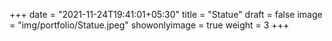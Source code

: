 +++
date = "2021-11-24T19:41:01+05:30"
title = "Statue"
draft = false
image = "img/portfolio/Statue.jpeg"
showonlyimage = true
weight = 3
+++
